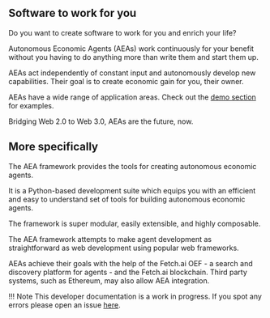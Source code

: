 ## Software to work for you

Do you want to create software to work for you and enrich your life? 

Autonomous Economic Agents (AEAs) work continuously for your benefit without you having to do anything more than write them and start them up.

AEAs act independently of constant input and autonomously develop new capabilities. Their goal is to create economic gain for you, their owner.

AEAs have a wide range of application areas. Check out the <a href="/aea/gym-plugin/" target=_blank>demo section</a> for examples.

Bridging Web 2.0 to Web 3.0, AEAs are the future, now.


## More specifically

The AEA framework provides the tools for creating autonomous economic agents. 

It is a Python-based development suite which equips you with an efficient and easy to understand set of tools for building autonomous economic agents. 

The framework is super modular, easily extensible, and highly composable. 

The AEA framework attempts to make agent development as straightforward as web development using popular web frameworks.

AEAs achieve their goals with the help of the Fetch.ai OEF - a search and discovery platform for agents - and the Fetch.ai blockchain. Third party systems, such as Ethereum, may also allow AEA integration.


!!!	Note
	This developer documentation is a work in progress. If you spot any errors please open an issue [here](https://github.com/fetchai/agents-aea).


<br />


